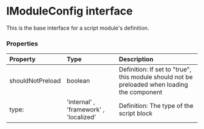# IModuleConfig interface

This is the base interface for a script module's definition. 




### Properties

| Property	   | Type	| Description|
|:-------------|:-------|:-----------|
|shouldNotPreload      | boolean | Definition: If set to "true", this module should not be preloaded when loading the component |
|type:      | 'internal' , 'framework' , 'localized' | Definition: The type of the script block |




